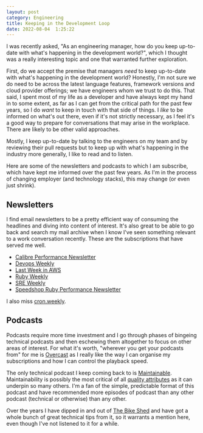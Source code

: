 ```yaml
---
layout: post
category: Engineering
title: Keeping in the Development Loop
date: 2022-08-04  1:25:22
---
```


I was recently asked, "As an engineering manager, how do you keep up-to-date
with what's happening in the development world?", which I thought was a really
interesting topic and one that warranted further exploration.

First, do we accept the premise that managers _need_ to keep up-to-date with
what's happening in the development world? Honestly, I'm not sure we do need to
be across the latest language features, framework versions and cloud provider
offerings; we have engineers whom we trust to do this. That said, I spent most
of my life as a developer and have always kept my hand in to some extent, as far
as I can get from the critical path for the past few years, so I do _want_ to
keep in touch with that side of things. I _like_ to be informed on what's out
there, even if it's not strictly necessary, as I feel it's a good way to prepare
for conversations that may arise in the workplace. There are likely to be other
valid approaches.

Mostly, I keep up-to-date by talking to the engineers on my team and by
reviewing their pull requests but to keep up with what's happening in the
industry more generally, I like to read and to listen.

Here are some of the newsletters and podcasts to which I am subscribe, which
have kept me informed over the past few years. As I'm in the process of changing
employer (and technology stacks), this may change (or even just shrink).

## Newsletters

I find email newsletters to be a pretty efficient way of consuming the headlines
and diving into content of interest. It's also great to be able to go back and
search my mail archive when I know I've seen something relevant to a work
conversation recently. These are the subscriptions that have served me well.

 - [Calibre Performance Newsletter](https://calibreapp.com/newsletter)
 - [Devops Weekly](https://www.devopsweekly.com/)
 - [Last Week in AWS](https://www.lastweekinaws.com/)
 - [Ruby Weekly](https://rubyweekly.com/)
 - [SRE Weekly](https://sreweekly.com/)
 - [Speedshop Ruby Performance Newsletter](https://speedshop.us11.list-manage.com/subscribe?u=1aa0f43522f6d9ef96d1c5d6f&id=840412962b)

 I also miss [cron.weekly](https://ma.ttias.be/cronweekly/).

## Podcasts

Podcasts require more time investment and I go through phases of bingeing
technical podcasts and then eschewing them altogether to focus on other areas of
interest. For what it's worth, "wherever you get your podcasts from" for me is
[Overcast](https://overcast.fm/) as I really like the way I can organise my
subscriptions and how I can control the playback speed.

The only technical podcast I keep coming back to is
[Maintainable](https://maintainable.fm/). Maintainability is possibly the most
critical of all [quality
attributes](https://en.wikipedia.org/wiki/List_of_system_quality_attributes) as
it can underpin so many others. I'm a fan of the simple, predictable format of
this podcast and have recommended more episodes of podcast than any other
podcast (technical or otherwise) than any other.

Over the years I have dipped in and out of [The Bike
Shed](https://www.bikeshed.fm/) and have got a whole bunch of great technical
tips from it, so it warrants a mention here, even though I've not listened to it
for a while.
